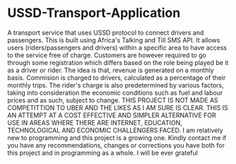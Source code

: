 # USSD-Transport-Application
A transport service that uses USSD protocol to connect drivers and passengers.
This is built using Africa's Talking and Till SMS API.
It allows users (riders/passengers and drivers) within a specific area to have access to the service free of charge.
Customers are however required to go through some registration which differs based on the role being played be it as a driver or rider.
The idea is that, revenue is generated on a monthly basis.
Commision is charged to drivers, calculated as a percentage of their monthly trips.
The rider's charge is also predetermined by various factors, taking into consideration the economic conditions such as fuel and labour prices and as such, subject to change. 
THIS PROJECT IS NOT MADE AS COMPETITTION TO UBER AND THE LIKES AS I AM SURE IS CLEAR. 
THIS IS AN ATTEMPT AT A COST EFFECTIVE AND SIMPLER ALTERNATIVE FOR USE IN AREAS WHERE THERE ARE INTERNET, EDUCATION, TECHNOLOGICAL AND ECONOMIC CHALLENGERS FACED.
I am relatively new to programming and this project is a growing one. 
Kindly contact me if you have any recommendations, changes or corrections you have both for this project and in programming as a whole. I will be ever grateful
